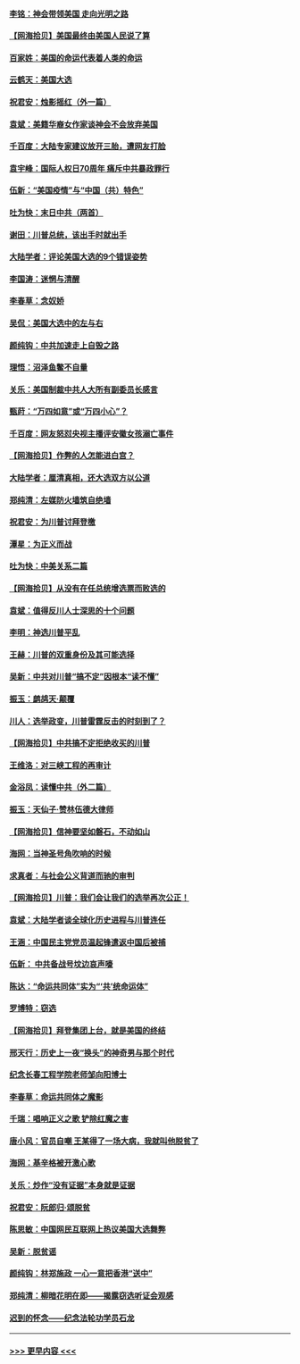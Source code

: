 #### [李铭：神会带领美国 走向光明之路](../pages/nsc993/n12618584.md?t=12141602) 
#### [【网海拾贝】美国最终由美国人民说了算](../pages/nsc993/n12617255.md?t=12141602) 
#### [百家姓：美国的命运代表着人类的命运](../pages/nsc993/n12615838.md?t=12141602) 
#### [云鹤天：美国大选](../pages/nsc993/n12615994.md?t=12141602) 
#### [祝君安：烛影摇红（外一篇）](../pages/nsc993/n12615975.md?t=12141602) 
#### [袁斌：美籍华裔女作家谈神会不会放弃美国](../pages/nsc993/n12615263.md?t=12141602) 
#### [千百度：大陆专家建议放开三胎，遭网友打脸](../pages/nsc993/n12614456.md?t=12141602) 
#### [袁宇峰：国际人权日70周年 痛斥中共暴政罪行](../pages/nsc993/n12611965.md?t=12141602) 
#### [伍新：“美国疫情”与“中国（共）特色”](../pages/nsc993/n12611463.md?t=12141602) 
#### [吐为快：末日中共（两首）](../pages/nsc993/n12611461.md?t=12141602) 
#### [谢田：川普总统，该出手时就出手](../pages/nsc993/n12610905.md?t=12141602) 
#### [大陆学者：评论美国大选的9个错误姿势](../pages/nsc993/n12609586.md?t=12141602) 
#### [李国涛：迷惘与清醒](../pages/nsc993/n12607532.md?t=12141602) 
#### [李春草：念奴娇](../pages/nsc993/n12607083.md?t=12141602) 
#### [吴侃：美国大选中的左与右](../pages/nsc993/n12607054.md?t=12141602) 
#### [颜纯钩：中共加速走上自毁之路](../pages/nsc993/n12606473.md?t=12141602) 
#### [理悟：沼泽鱼鳖不自量](../pages/nsc993/n12606454.md?t=12141602) 
#### [关乐：美国制裁中共人大所有副委员长感言](../pages/nsc993/n12606442.md?t=12141602) 
#### [甄莳：“万四如意”或“万四小心”？](../pages/nsc993/n12606091.md?t=12141602) 
#### [千百度：网友怒怼央视主播评安徽女孩溺亡事件](../pages/nsc993/n12605370.md?t=12141602) 
#### [【网海拾贝】作弊的人怎能进白宫？](../pages/nsc993/n12603546.md?t=12141602) 
#### [大陆学者：厘清真相，还大选双方以公道](../pages/nsc993/n12603475.md?t=12141602) 
#### [郑纯清：左媒防火墙筑自绝墙](../pages/nsc993/n12602226.md?t=12141602) 
#### [祝君安：为川普讨拜登檄](../pages/nsc993/n12602199.md?t=12141602) 
#### [潭星：为正义而战](../pages/nsc993/n12600926.md?t=12141602) 
#### [吐为快：中美关系二篇](../pages/nsc993/n12600908.md?t=12141602) 
#### [【网海拾贝】从没有在任总统增选票而败选的](../pages/nsc993/n12600435.md?t=12141602) 
#### [袁斌：值得反川人士深思的十个问题](../pages/nsc993/n12600332.md?t=12141602) 
#### [李明：神选川普平乱](../pages/nsc993/n12599751.md?t=12141602) 
#### [王赫：川普的双重身份及其可能选择](../pages/nsc993/n12599723.md?t=12141602) 
#### [吴新：中共对川普“搞不定”因根本“读不懂”](../pages/nsc993/n12599502.md?t=12141602) 
#### [振玉：鹧鸪天‧颠覆](../pages/nsc993/n12599494.md?t=12141602) 
#### [川人：选举政变，川普雷霆反击的时刻到了？](../pages/nsc993/n12599291.md?t=12141602) 
#### [【网海拾贝】中共搞不定拒绝收买的川普](../pages/nsc993/n12598955.md?t=12141602) 
#### [王维洛：对三峡工程的再审计](../pages/nsc993/n12598436.md?t=12141602) 
#### [金浴凤：读懂中共（外二篇）](../pages/nsc993/n12597943.md?t=12141602) 
#### [振玉：天仙子‧赞林伍德大律师](../pages/nsc993/n12597929.md?t=12141602) 
#### [【网海拾贝】信神要坚如磐石，不动如山](../pages/nsc993/n12597901.md?t=12141602) 
#### [海网：当神圣号角吹响的时候](../pages/nsc993/n12595891.md?t=12141602) 
#### [求真者：与社会公义背道而驰的审判](../pages/nsc993/n12595868.md?t=12141602) 
#### [【网海拾贝】川普：我们会让我们的选举再次公正！](../pages/nsc993/n12594930.md?t=12141602) 
#### [袁斌：大陆学者谈全球化历史进程与川普连任](../pages/nsc993/n12594690.md?t=12141602) 
#### [王涵：中国民主党党员温起锋遣返中国后被捕](../pages/nsc993/n12594540.md?t=12141602) 
#### [伍新： 中共备战号坟边哀声嚎](../pages/nsc993/n12593086.md?t=12141602) 
#### [陈达：“命运共同体”实为“‘共’统命运体”](../pages/nsc993/n12590865.md?t=12141602) 
#### [罗博特：窃选](../pages/nsc993/n12590619.md?t=12141602) 
#### [【网海拾贝】拜登集团上台，就是美国的终结](../pages/nsc993/n12589725.md?t=12141602) 
#### [邢天行：历史上一夜“换头”的神奇男与那个时代](../pages/nsc993/n12589424.md?t=12141602) 
#### [纪念长春工程学院老师邹向阳博士](../pages/nsc993/n12585390.md?t=12141602) 
#### [李春草：命运共同体之魔影](../pages/nsc993/n12585026.md?t=12141602) 
#### [千瑞：唱响正义之歌 铲除红魔之害](../pages/nsc993/n12585002.md?t=12141602) 
#### [唐小风：官员自嘲 王某得了一场大病，我就叫他脱贫了](../pages/nsc993/n12584981.md?t=12141602) 
#### [海网：基辛格被开激心歌](../pages/nsc993/n12584946.md?t=12141602) 
#### [关乐：炒作“没有证据”本身就是证据](../pages/nsc993/n12583146.md?t=12141602) 
#### [祝君安：阮郎归‧颂脱贫](../pages/nsc993/n12583119.md?t=12141602) 
#### [陈思敏：中国网民互联网上热议美国大选舞弊](../pages/nsc993/n12582845.md?t=12141602) 
#### [吴新：脱贫谣](../pages/nsc993/n12580839.md?t=12141602) 
#### [颜纯钩：林郑施政 一心一意把香港“送中”](../pages/nsc993/n12580805.md?t=12141602) 
#### [郑纯清：柳暗花明在即——揭露窃选听证会观感](../pages/nsc993/n12580795.md?t=12141602) 
#### [迟到的怀念——纪念法轮功学员石龙](../pages/nsc993/n12580245.md?t=12141602) 

----
#### [ >>> 更早内容 <<< ](../indexes/nsc993-earlier.md)
